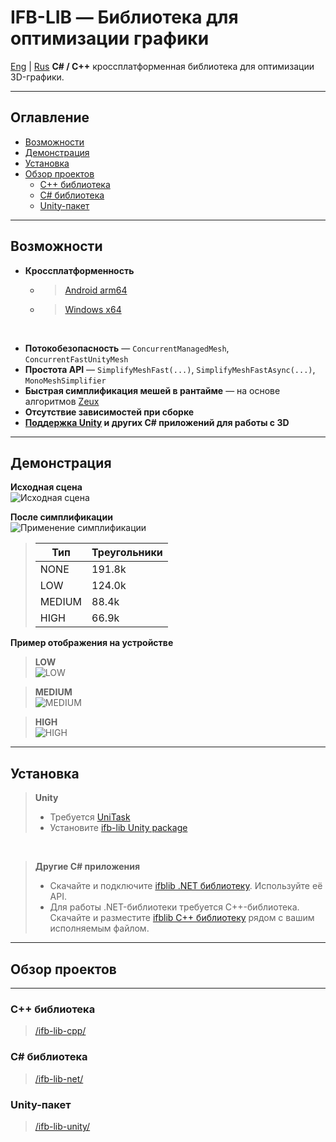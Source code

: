 IFB-LIB — Библиотека для оптимизации графики
===
[Eng](./README.md) | [Rus](./README-RUS.md)
**C# / C++** кроссплатформенная библиотека для оптимизации 3D-графики.
***

## Оглавление

- [Возможности](#возможности)
- [Демонстрация](#демонстрация)
- [Установка](#установка)
- [Обзор проектов](#обзор-проектов)
    - [C++ библиотека](#cpp-lib)
    - [C# библиотека](#cs-lib)
    - [Unity-пакет](#unity-package)

***

## Возможности

- **Кроссплатформенность**
    - > [Android arm64](https://ссылка_на_android_build)
    - > [Windows x64](https://ссылка_на_win64_build)

<br>

- **Потокобезопасность** — `ConcurrentManagedMesh`, `ConcurrentFastUnityMesh`
- **Простота API** — `SimplifyMeshFast(...)`, `SimplifyMeshFastAsync(...)`, `MonoMeshSimplifier`
- **Быстрая симплификация мешей в рантайме** — на основе алгоритмов [Zeux](https://github.com/zeux/meshoptimizer)
- **Отсутствие зависимостей при сборке**
- **[Поддержка Unity](https://ссылка_на_unity_package) и других C# приложений для работы с 3D**

***

## Демонстрация

**Исходная сцена**  
![Исходная сцена](/images/default_192k_tris.png)

**После симплификации**  
![Применение симплификации](/images/result.png)

> | Тип     | Треугольники |
> |----------|--------------|
> | NONE     | 191.8k       |
> | LOW      | 124.0k       |
> | MEDIUM   | 88.4k        |
> | HIGH     | 66.9k        |

**Пример отображения на устройстве**

> **LOW**  
> ![LOW](/images/device_0_low.png)

> **MEDIUM**  
> ![MEDIUM](/images/device_1_medium.png)

> **HIGH**  
> ![HIGH](/images/device_2_high.png)

***

## Установка

> **Unity**
> - Требуется [UniTask](https://github.com/Cysharp/UniTask)
> - Установите [ifb-lib Unity package](https://ссылка_На_unity_package)

<br>

> **Другие C# приложения**
> - Скачайте и подключите [ifblib .NET библиотеку](https://ссылка_на_cs_сборку). Используйте её API.
> - Для работы .NET-библиотеки требуется C++-библиотека. Скачайте и разместите [ifblib C++ библиотеку](https://ссылка_на_cpp_сборку) рядом с вашим исполняемым файлом.

***

## Обзор проектов

---

### C++ библиотека  
> [/ifb-lib-cpp/](./ifb-lib-cpp/)

### C# библиотека  
> [/ifb-lib-net/](./ifb-lib-net/)

### Unity-пакет  
> [/ifb-lib-unity/](./ifb-lib-unity/)
